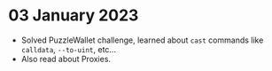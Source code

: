 # 03 January 2023

-   Solved PuzzleWallet challenge, learned about `cast` commands like `calldata`, `--to-uint`, etc...
-   Also read about Proxies.
